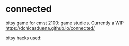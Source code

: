 # connected
bitsy game for cmst 2100: game studies. Currently a WIP
https://dchicasduena.github.io/connected/

bitsy hacks used:
